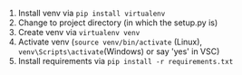 1. Install venv via `pip install virtualenv`
2. Change to project directory (in which the setup.py is)
3. Create venv via `virtualenv venv`
4. Activate venv (`source venv/bin/activate` (Linux),
   `venv\Scripts\activate`(Windows) or say 'yes' in VSC)
5. Install requirements via `pip install -r requirements.txt`